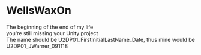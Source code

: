 # WellsWaxOn
The beginning of the end of my life </br>
you're still missing your Unity project </br>
The name should be U2DP01_FirstInitialLastName_Date, thus mine would be U2DP01_JWarner_091118
